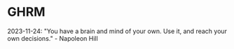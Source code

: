 # GHRM

2023-11-24: "You have a brain and mind of your own. Use it, and reach your own decisions." - Napoleon Hill